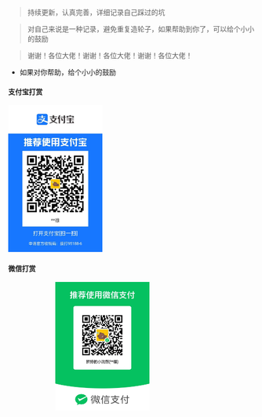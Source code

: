 > 持续更新，认真完善，详细记录自己踩过的坑

> 对自己来说是一种记录，避免重复造轮子，如果帮助到你了，可以给个小小的鼓励

>  谢谢！各位大佬！谢谢！各位大佬！谢谢！各位大佬！
+ 如果对你帮助，给个小小的鼓励

<!-- tabs:start -->
#### **支付宝打赏**
<img style="width:20vw;" src="./_media/zfbpay.jpg">

#### **微信打赏**
 <img style="width:20vw;margin-left:10vw;" src="./_media/wxpay.jpg"/>

<!-- tabs:end -->

